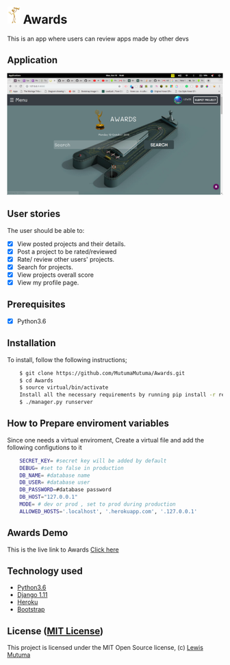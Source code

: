 # <img src="/static/pics/awards-academic-5.png" height="40px"> Awards
This is an app where users can review apps made by other devs

## Application
<img src="/static/pics/Screenshot from 2018-10-15 18-40-09.png">

## User stories

The user should be able to:

+ [x] View posted projects and their details.
+ [x] Post a project to be rated/reviewed
+ [x] Rate/ review other users' projects.
+ [x] Search for projects.
+ [x] View projects overall score
+ [x] View my profile page.

## Prerequisites
+ [x] Python3.6

## Installation
To install, follow the following instructions;

```bash
    $ git clone https://github.com/MutumaMutuma/Awards.git
    $ cd Awards
    $ source virtual/bin/activate
    Install all the necessary requirements by running pip install -r requirements.txt (Python 3.6).
    $ ./manager.py runserver
```
## How to Prepare enviroment variables
Since one needs a virtual enviroment, Create a virtual file and add the following configutions to it

```bash
    SECRET_KEY= #secret key will be added by default
    DEBUG= #set to false in production
    DB_NAME= #database name
    DB_USER= #database user
    DB_PASSWORD=#database password
    DB_HOST="127.0.0.1"
    MODE= # dev or prod , set to prod during production
    ALLOWED_HOSTS='.localhost', '.herokuapp.com', '.127.0.0.1'
```
## Awards Demo

This is the live link to Awards [Click here](https://hawardsyamimi.herokuapp.com)

## Technology used

* [Python3.6](https://www.python.org/)
* [Django 1.11](https://www.djangoproject.com/)
* [Heroku](https://heroku.com)
* [Bootstrap](https://www.getbootstrap.com/)

## License ([MIT License](https://github.com/MutumaMutuma/Awards/blob/master/LICENSE))
This project is licensed under the MIT Open Source license, (c) [Lewis Mutuma](https://github.com/MutumaMutuma)